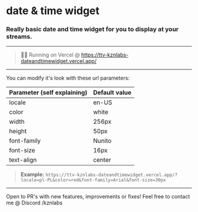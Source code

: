 # date & time widget

### Really basic date and time widget for you to display at your streams.

---
> 🏃‍♂️ Running on Vercel @ https://ttv-kznlabs-dateandtimewidget.vercel.app/
---

You can modify it's look with these url parameters:

| Parameter (self explaining) | Default value |
|-----------------------------|---------------|
| locale                      | en-US         |
| color                       | white         |
| width                       | 256px         |
| height                      | 50px          |
| font-family                 | Nunito        |
| font-size                   | 16px          |
| text-align                  | center        |

> <b>Example:</b>
> `https://ttv-kznlabs-dateandtimewidget.vercel.app/?locale=pl-PL&color=red&font-family=Arial&font-size=30px`

---
Open to PR's with new features, improvements or fixes!
Feel free to contact me @ Discord /kznlabs